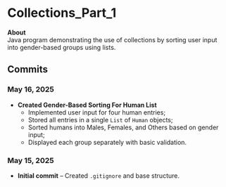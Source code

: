 <h1>Collections_Part_1</h1>
    <p><strong>About</strong><br>
        Java program demonstrating the use of collections by sorting user input into gender-based groups using lists.
    </p>
    <h2>Commits</h2>
    <h3>May 16, 2025</h3>
    <ul>
        <li><strong>Created Gender-Based Sorting For Human List</strong>
            <ul>
                <li>Implemented user input for four human entries;</li>
                <li>Stored all entries in a single <code>List</code> of <code>Human</code> objects;</li>
                <li>Sorted humans into Males, Females, and Others based on gender input;</li>
                <li>Displayed each group separately with basic validation.</li>
            </ul>
        </li>
    </ul>
    <h3>May 15, 2025</h3>
    <ul>
        <li><strong>Initial commit</strong> – Created <code>.gitignore</code> and base structure.</li>
    </ul>
